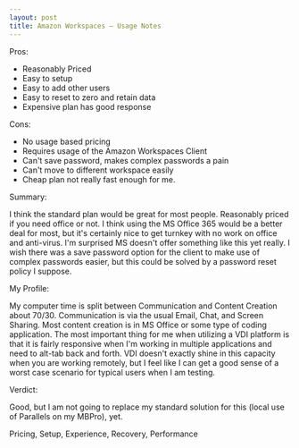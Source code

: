 ```yaml
---
layout: post
title: Amazon Workspaces – Usage Notes
---
```


Pros:

- Reasonably Priced
- Easy to setup
- Easy to add other users
- Easy to reset to zero and retain data
- Expensive plan has good response

Cons:

- No usage based pricing
- Requires usage of the Amazon Workspaces Client
- Can't save password, makes complex passwords a pain
- Can't move to different workspace easily
- Cheap plan not really fast enough for me.

Summary:

I think the standard plan would be great for most people. Reasonably priced if you need office or not. I think using the MS Office 365 would be a better deal for most, but it's certainly nice to get turnkey with no work on office and anti-virus. I'm surprised MS doesn't offer something like this yet really. I wish there was a save password option for the client to make use of complex passwords easier, but this could be solved by a password reset policy I suppose.

My Profile:

My computer time is split between Communication and Content Creation about 70/30. Communication is via the usual Email, Chat, and Screen Sharing. Most content creation is in MS Office or some type of coding application. The most important thing for me when utilizing a VDI platform is that it is fairly responsive when I'm working in multiple applications and need to alt-tab back and forth. VDI doesn't exactly shine in this capacity when you are working remotely, but I feel like I can get a good sense of a worst case scenario for typical users when I am testing.

Verdict:

Good, but I am not going to replace my standard solution for this (local use of Parallels on my MBPro), yet.

Pricing, Setup, Experience, Recovery, Performance
